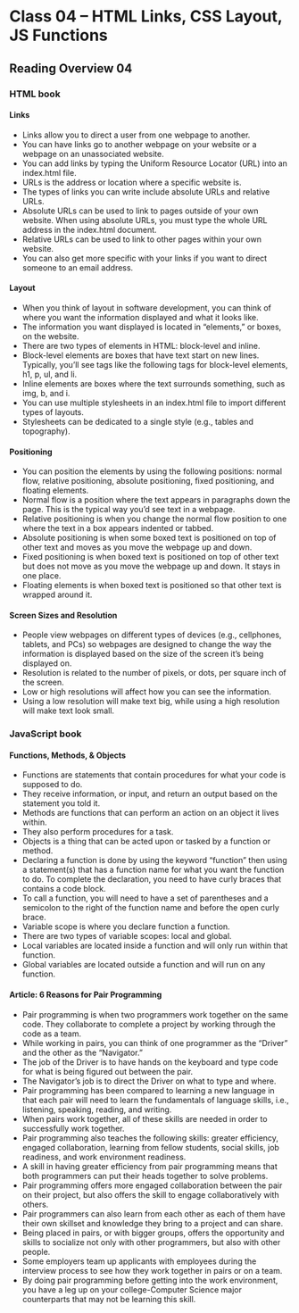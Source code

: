 # Class 04 – HTML Links, CSS Layout, JS Functions

## Reading Overview 04

### HTML book

#### Links

- Links allow you to direct a user from one webpage to another.
- You can have links go to another webpage on your website or a webpage on an unassociated website.
- You can add links by typing the Uniform Resource Locator (URL) into an index.html file.
- URLs is the address or location where a specific website is.
- The types of links you can write include absolute URLs and relative URLs.
- Absolute URLs can be used to link to pages outside of your own website. When using absolute URLs, you must type the whole URL address in the index.html document.
- Relative URLs can be used to link to other pages within your own website.
- You can also get more specific with your links if you want to direct someone to an email address.

#### Layout

- When you think of layout in software development, you can think of where you want the information displayed and what it looks like.
- The information you want displayed is located in “elements,” or boxes, on the website. 
- There are two types of elements in HTML: block-level and inline.
- Block-level elements are boxes that have text start on new lines. Typically, you’ll see tags like the following tags for block-level elements, h1, p, ul, and li.
- Inline elements are boxes where the text surrounds something, such as img, b, and i.
- You can use multiple stylesheets in an index.html file to import different types of layouts.
- Stylesheets can be dedicated to a single style (e.g., tables and topography). 

#### Positioning

- You can position the elements by using the following positions: normal flow, relative positioning, absolute positioning, fixed positioning, and floating elements.
- Normal flow is a position where the text appears in paragraphs down the page. This is the typical way you’d see text in a webpage.
- Relative positioning is when you change the normal flow position to one where the text in a box appears indented or tabbed.
- Absolute positioning is when some boxed text is positioned on top of other text and moves as you move the webpage up and down.
- Fixed positioning is when boxed text is positioned on top of other text but does not move as you move the webpage up and down. It stays in one place.
- Floating elements is when boxed text is positioned so that other text is wrapped around it.

#### Screen Sizes and Resolution

- People view webpages on different types of devices (e.g., cellphones, tablets, and PCs) so webpages are designed to change the way the information is displayed based on the size of the screen it’s being displayed on.
- Resolution is related to the number of pixels, or dots, per square inch of the screen. 
- Low or high resolutions will affect how you can see the information.
- Using a low resolution will make text big, while using a high resolution will make text look small.

### JavaScript book

#### Functions, Methods, & Objects

- Functions are statements that contain procedures for what your code is supposed to do.
- They receive information, or input, and return an output based on the statement you told it.
- Methods are functions that can perform an action on an object it lives within.
- They also perform procedures for a task.
- Objects is a thing that can be acted upon or tasked by a function or method.
- Declaring a function is done by using the keyword “function” then using a statement(s) that has a function name for what you want the function to do. To complete the declaration, you need to have curly braces that contains a code block.
- To call a function, you will need to have a set of parentheses and a semicolon to the right of the function name and before the open curly brace.
- Variable scope is where you declare function a function.
- There are two types of variable scopes: local and global.
- Local variables are located inside a function and will only run within that function.
- Global variables are located outside a function and will run on any function.

#### Article: 6 Reasons for Pair Programming

- Pair programming is when two programmers work together on the same code. They collaborate to complete a project by working through the code as a team.
- While working in pairs, you can think of one programmer as the “Driver” and the other as the “Navigator.”
- The job of the Driver is to have hands on the keyboard and type code for what is being figured out between the pair.
- The Navigator’s job is to direct the Driver on what to type and where.
- Pair programming has been compared to learning a new language in that each pair will need to learn the fundamentals of language skills, i.e., listening, speaking, reading, and writing.
- When pairs work together, all of these skills are needed in order to successfully work together.
- Pair programming also teaches the following skills: greater efficiency, engaged collaboration, learning from fellow students, social skills, job readiness, and work environment readiness.
- A skill in having greater efficiency from pair programming means that both programmers can put their heads together to solve problems.
- Pair programming offers more engaged collaboration between the pair on their project, but also offers the skill to engage collaboratively with others.
- Pair programmers can also learn from each other as each of them have their own skillset and knowledge they bring to a project and can share.
- Being placed in pairs, or with bigger groups, offers the opportunity and skills to socialize not only with other programmers, but also with other people.
- Some employers team up applicants with employees during the interview process to see how they work together in pairs or on a team.
- By doing pair programming before getting into the work environment, you have a leg up on your college-Computer Science major counterparts that may not be learning this skill.
